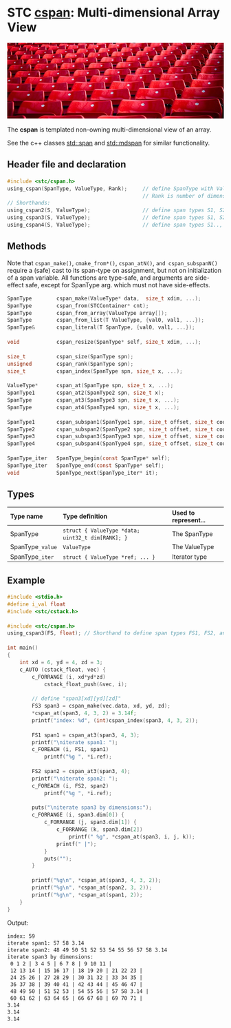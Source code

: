 # STC [cspan](../include/stc/cspan.h): Multi-dimensional Array View
![Array](pics/array.jpg)

The **cspan** is templated non-owning multi-dimensional view of an array. 

See the c++ classes [std::span](https://en.cppreference.com/w/cpp/container/span) and 
[std::mdspan](https://en.cppreference.com/w/cpp/container/mdspan) for similar functionality.

## Header file and declaration

```c
#include <stc/cspan.h>
using_cspan(SpanType, ValueType, Rank);     // define SpanType with ValueType elements.
                                            // Rank is number of dimensions (max 4)
// Shorthands:
using_cspan2(S, ValueType);                 // define span types S1, S2 with Ranks 1, 2.
using_cspan3(S, ValueType);                 // define span types S1, S2, S3 with Ranks 1, 2, 3.
using_cspan4(S, ValueType);                 // define span types S1.., S4 with Ranks 1, 2, 3, 4.
```
## Methods
Note that `cspan_make()`, `cmake_from*()`, `cspan_atN()`, `and cspan_subspanN()` require a (safe) cast to its span-type
on assignment, but not on initialization of a span variable. All functions are type-safe, and arguments are side-effect safe, except for SpanType arg. which must not have side-effects.
```c
SpanType        cspan_make(ValueType* data,  size_t xdim, ...);             // make N-dimensional cspan
SpanType        cspan_from(STCContainer* cnt);                              // create a 1D cspan from a compatible STC container
SpanType        cspan_from_array(ValueType array[]);                        // create a 1D cspan from a C array
SpanType        cspan_from_list(T ValueType, {val0, val1, ...});            // create a 1D cspan from an initializer list
SpanType&       cspan_literal(T SpanType, {val0, val1, ...});               // create a 1D cspan compound literal from init list 

void            cspan_resize(SpanType* self, size_t xdim, ...);             // change the extent of each dimension

size_t          cspan_size(SpanType spn);                                   // return number of elements
unsigned        cspan_rank(SpanType spn);                                   // return number of dimensions
size_t          cspan_index(SpanType spn, size_t x, ...);                   // index of element

ValueType*      cspan_at(SpanType spn, size_t x, ...);                      // return value pointer from a 1D, 2D, 3D or 4D cspan
SpanType1       cspan_at2(SpanType2 spn, size_t x);                         // return a 1D subarray cspan
SpanType        cspan_at3(SpanType3 spn, size_t x, ...);                    // return a 2D or 1D subarray cspan
SpanType        cspan_at4(SpanType4 spn, size_t x, ...);                    // return a 3D, 2D or 1D subarray cspan

SpanType1       cspan_subspan1(SpanType1 spn, size_t offset, size_t count); // return a slice of a 1D cspan
SpanType2       cspan_subspan2(SpanType2 spn, size_t offset, size_t count); // return a slice of a 2D cspan
SpanType3       cspan_subspan3(SpanType3 spn, size_t offset, size_t count); // return a slice of a 3D cspan
SpanType4       cspan_subspan4(SpanType4 spn, size_t offset, size_t count); // return a slice of a 4D cspan

SpanType_iter   SpanType_begin(const SpanType* self);
SpanType_iter   SpanType_end(const SpanType* self);
void            SpanType_next(SpanType_iter* it);
```
## Types

| Type name        | Type definition                                      | Used to represent... |
|:-----------------|:-----------------------------------------------------|:---------------------|
| SpanType         | `struct { ValueType *data; uint32_t dim[RANK]; }`    | The SpanType         |
| SpanType`_value` | `ValueType`                                          | The ValueType        |
| SpanType`_iter`  | `struct { ValueType *ref; ... }`                     | Iterator type        |

## Example
```c
#include <stdio.h>
#define i_val float
#include <stc/cstack.h>

#include <stc/cspan.h>
using_cspan3(FS, float); // Shorthand to define span types FS1, FS2, and FS3.

int main()
{
    int xd = 6, yd = 4, zd = 3;
    c_AUTO (cstack_float, vec) {
        c_FORRANGE (i, xd*yd*zd)
            cstack_float_push(&vec, i);

        // define "span3[xd][yd][zd]"
        FS3 span3 = cspan_make(vec.data, xd, yd, zd);
        *cspan_at(span3, 4, 3, 2) = 3.14f;
        printf("index: %d", (int)cspan_index(span3, 4, 3, 2));

        FS1 span1 = cspan_at3(span3, 4, 3);
        printf("\niterate span1: ");
        c_FOREACH (i, FS1, span1)
            printf("%g ", *i.ref);

        FS2 span2 = cspan_at3(span3, 4);
        printf("\niterate span2: ");
        c_FOREACH (i, FS2, span2)
            printf("%g ", *i.ref);

        puts("\niterate span3 by dimensions:");
        c_FORRANGE (i, span3.dim[0]) {
            c_FORRANGE (j, span3.dim[1]) {
                c_FORRANGE (k, span3.dim[2])
                    printf(" %g", *cspan_at(span3, i, j, k));
                printf(" |");
            }
            puts("");
        }

        printf("%g\n", *cspan_at(span3, 4, 3, 2));
        printf("%g\n", *cspan_at(span2, 3, 2));
        printf("%g\n", *cspan_at(span1, 2));
    }
}
```
Output:
```
index: 59
iterate span1: 57 58 3.14
iterate span2: 48 49 50 51 52 53 54 55 56 57 58 3.14
iterate span3 by dimensions:
 0 1 2 | 3 4 5 | 6 7 8 | 9 10 11 |
 12 13 14 | 15 16 17 | 18 19 20 | 21 22 23 |
 24 25 26 | 27 28 29 | 30 31 32 | 33 34 35 |
 36 37 38 | 39 40 41 | 42 43 44 | 45 46 47 |
 48 49 50 | 51 52 53 | 54 55 56 | 57 58 3.14 |
 60 61 62 | 63 64 65 | 66 67 68 | 69 70 71 |
3.14
3.14
3.14
```
